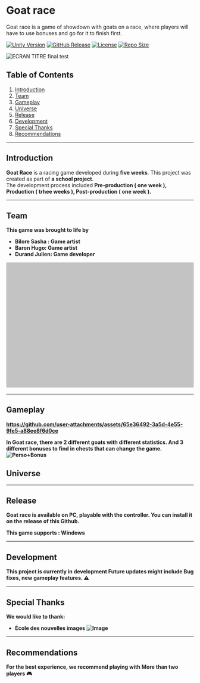 
# Goat race
Goat race is a game of showdown with goats on a race, where players will have to use bonuses and go for it to finish first.

[![Unity Version](https://img.shields.io/badge/Unity-2022.3.47-blue?style=flat&logo=unity)](https://unity.com/)
[![GitHub Release](https://img.shields.io/github/v/release/Ecole-des-Nouvelles-Images/Unity-Template)](https://github.com/Ecole-des-Nouvelles-Images/Unity-Template/releases)
[![License](https://img.shields.io/github/license/Ecole-des-Nouvelles-Images/Unity-Template)](https://github.com/Ecole-des-Nouvelles-Images/Unity-Template/blob/main/LICENSE)
[![Repo Size](https://img.shields.io/github/repo-size/Ecole-des-Nouvelles-Images/Unity-Template?color=lightgrey)]([https://github.com/Ecole-des-Nouvelles-Images/Unity-Template](https://github.com/Ecole-des-Nouvelles-Images/2024-Arcade-2D-Goat-Race))

![ECRAN TITRE final test](https://github.com/user-attachments/assets/577dec62-48df-4fd3-abe5-449e4cf4df28)

## Table of Contents
1. [Introduction](#introduction)
2. [Team](#team)
3. [Gameplay](#gameplay)
4. [Universe](#universe)
5. [Release](#release)
6. [Development](#development)
7. [Special Thanks](#special-thanks)
8. [Recommendations](#recommendations)

---

## Introduction
**Goat Race** is a racing game developed during **five weeks**.  This project was created as part of **a school project**.  
The development process included <b>Pre-production<b> ( one week ), <b>Production<b> ( trhee weeks ), <b>Post-production<b> ( one week ).

---

## Team
This game was brought to life by

- <b>Bilore Sasha<b> : Game artist
- <b>Baron Hugo<b>: Game artist
- <b>Durand Julien<b>: Game developer

![Team](https://github.com/Ecole-des-Nouvelles-Images/Unity-Template/blob/main/MetaData/team-photo.png)

---

## Gameplay

https://github.com/user-attachments/assets/65e36492-3a5d-4e55-9fe5-a88ee8f6d0ce

In Goat race, there are 2 different goats with different statistics. And 3 different bonuses to find in chests that can change the game.
![Perso+Bonus](https://github.com/user-attachments/assets/e3d2ee32-a321-4a8e-b354-8b90e28055f0)

## Universe

---
##

## Release
Goat race is available on PC, playable with the controller. You can install it on the release of this Github.

This game supports : <b>Windows<b>

---

## Development

This project is currently in development Future updates might include Bug fixes, new gameplay features. ⚠️​ 

---

## Special Thanks
We would like to thank:
- **École des nouvelles images** <img src="https://github.com/user-attachments/assets/f91f4643-1a3b-4470-b24d-758ebbec57d4" alt="Image" height="50" width="50">



---

## Recommendations
For the best experience, we recommend playing with **More than two players** 🎮
